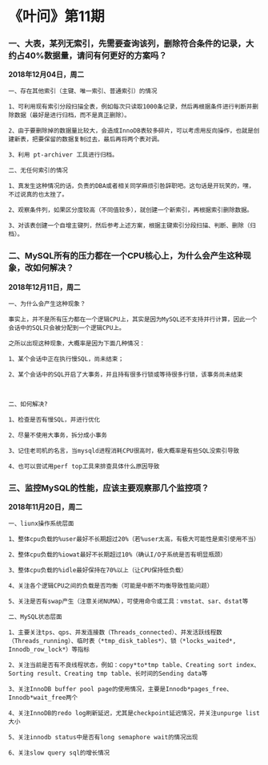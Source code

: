 # 《叶问》第11期

### 一、**大表，某列无索引，先需要查询该列，删除符合条件的记录，大约占40%数据量，请问有何更好的方案吗？**

**2018年12月04日，周二**

```
一、存在其他索引（主键、唯一索引、普通索引）的情况

1、可利用现有索引分段扫描全表，例如每次只读取1000条记录，然后再根据条件进行判断并删除数据（最好是进行归档，而不是真正删除）。

2、由于要删除掉的数据量比较大，会造成InnoDB表较多碎片，可以考虑用反向操作，也就是创建新表，把要保留的数据复制过去，最后再将两个表对调。

3、利用 pt-archiver 工具进行归档。

二、无任何索引的情况

1、真发生这种情况的话，负责的DBA或者相关同学麻烦引咎辞职吧。这句话是开玩笑的，嘿，不过说真的也太挫了。

2、观察条件列，如果区分度较高（不同值较多），就创建一个新索引，再根据索引删除数据。

3、对该表创建一个自增主键列，然后参考上述方案，根据主键索引分段扫描、判断、删除（归档）。
```



### 二、**MySQL所有的压力都在一个CPU核心上，为什么会产生这种现象，改如何解决？**

**2018年12月11日，周二**

```
一、为什么会产生这种现象？

事实上，并不是所有压力都在一个逻辑CPU上，其实是因为MySQL还不支持并行计算，因此一个会话中的SQL只会被分配到一个逻辑CPU上。

之所以出现这种现象，大概率是因为下面几种情况：

1、某个会话中正在执行慢SQL，尚未结束；

2、某个会话中的SQL开启了大事务，并且持有很多行锁或等待很多行锁，该事务尚未结束



二、如何解决?

1、检查是否有慢SQL，并进行优化

2、尽量不使用大事务，拆分成小事务

3、记住老司机的名言，当mysqld进程消耗CPU很高时，极大概率是有些SQL没索引导致

4、也可以尝试用perf top工具来排查具体什么原因导致
```



### 三、**监控MySQL的性能，应该主要观察那几个监控项？**

**2018年11月20日，周二**

```
一、liunx操作系统层面

1、整体cpu负载的%user最好不长期超过20%（若%user太高，有极大可能性是索引使用不当）

2、整体cpu负载的%iowat最好不长期超过10%（确认I/O子系统是否有明显瓶颈）

3、整体cpu负载的%idle最好保持在70%以上（让CPU保持低负载）

4、关注各个逻辑CPU之间的负载是否均衡（可能是中断不均衡导致性能问题）

5、关注是否有swap产生（注意关闭NUMA），可使用命令或工具：vmstat、sar、dstat等

二、MySQL状态层面

1、主要关注tps、qps、并发连接数（Threads_connected）、并发活跃线程数（Threads_running）、临时表（*tmp_disk_tables*）、锁（*locks_waited*, Innodb_row_lock*）等指标

2、关注当前是否有不良线程状态，例如：copy*to*tmp table、Creating sort index、Sorting result、Creating tmp table、长时间的Sending data等

3、关注InnoDB buffer pool page的使用情况，主要是Innodb*pages_free、Innodb*wait_free两个

4、关注InnoDB的redo log刷新延迟，尤其是checkpoint延迟情况，并关注unpurge list大小

5、关注innodb status中是否有long semaphore wait的情况出现

6、关注slow query sql的增长情况
```

